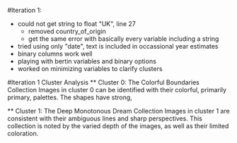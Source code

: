 #Iteration 1:
- could not get string to float "UK", line 27
	- removed country_of_origin
	- get the same error with basically every variable including a string
- tried using only "date", text is included in occassional year estimates
- binary columns work well
- playing with bertin variables and binary options 
- worked on minimizing variables to clarify clusters


#Iteration 1 Cluster Analysis
** Cluster 0:  The Colorful Boundaries Collection
Images in cluster 0 can be identified with their colorful, primarily primary, palettes. The shapes have strong, 

** Cluster 1: The Deep Monotonous Dream Collection
Images in cluster 1 are consistent with their ambiguous lines and sharp perspectives. This collection is noted by the varied depth of the images, as well as their limited coloration.

